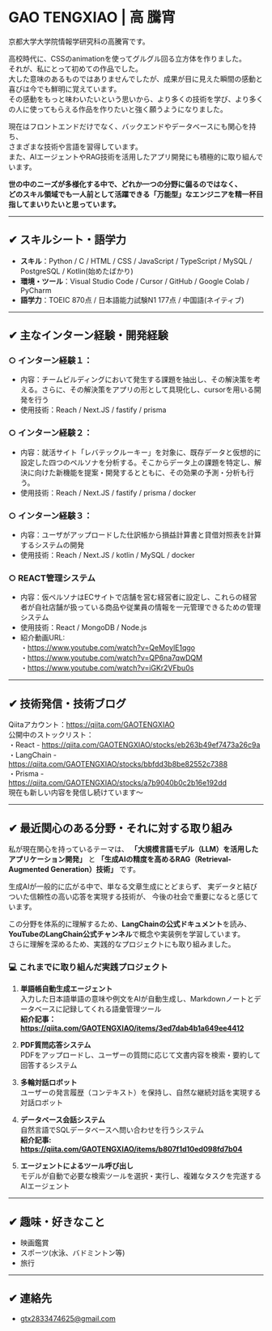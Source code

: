 # GAO TENGXIAO | 高 騰宵

京都大学大学院情報学研究科の高騰宵です。  

高校時代に、CSSのanimationを使ってグルグル回る立方体を作りました。  
それが、私にとって初めての作品でした。  
大した意味のあるものではありませんでしたが、成果が目に見えた瞬間の感動と喜びは今でも鮮明に覚えています。  
その感動をもっと味わいたいという思いから、より多くの技術を学び、より多くの人に使ってもらえる作品を作りたいと強く願うようになりました。  
    
現在はフロントエンドだけでなく、バックエンドやデータベースにも関心を持ち、  
さまざまな技術や言語を習得しています。  
また、AIエージェントやRAG技術を活用したアプリ開発にも積極的に取り組んでいます。  

**世の中のニーズが多様化する中で、どれか一つの分野に偏るのではなく、    
どのスキル領域でも一人前として活躍できる「万能型」なエンジニアを精一杯目指してまいりたいと思っています。**

---

## ✔︎ スキルシート・語学力

- **スキル**：Python / C / HTML / CSS / JavaScript / TypeScript / MySQL / PostgreSQL / Kotlin(始めたばかり)
- **環境・ツール**：Visual Studio Code / Cursor / GitHub /  Google Colab / PyCharm
- **語学力**：TOEIC 870点 / 日本語能力試験N1 177点 / 中国語(ネイティブ)

---

## ✔︎ 主なインターン経験・開発経験

### ○  インターン経験１：
- 内容：チームビルディングにおいて発生する課題を抽出し、その解決策を考える。さらに、その解決策をアプリの形として具現化し、cursorを用いる開発を行う  
- 使用技術：Reach / Next.JS / fastify / prisma

### ○  インターン経験２：
- 内容：就活サイト「レバテックルーキー」を対象に、既存データと仮想的に設定した四つのペルソナを分析する。そこからデータ上の課題を特定し、解決に向けた新機能を提案・開発するとともに、その効果の予測・分析も行う。
- 使用技術：Reach / Next.JS / fastify / prisma / docker

### ○  インターン経験３：
- 内容：ユーザがアップロードした仕訳帳から損益計算書と貸借対照表を計算するシステムの開発
- 使用技術：Reach / Next.JS / kotlin / MySQL / docker

### ○  REACT管理システム
- 内容：仮ペルソナはECサイトで店舗を営む経営者に設定し、これらの経営者が自社店舗が扱っている商品や従業員の情報を一元管理できるための管理システム
- 使用技術：React / MongoDB / Node.js
- 紹介動画URL:  
  ・https://www.youtube.com/watch?v=QeMoylE1qgo  
  ・https://www.youtube.com/watch?v=QP6na7qwDQM  
  ・https://www.youtube.com/watch?v=iGKr2VFbu0s  


---
## ✔︎ 技術発信・技術ブログ
Qiitaアカウント：https://qiita.com/GAOTENGXIAO   
公開中のストックリスト：  
・React - https://qiita.com/GAOTENGXIAO/stocks/eb263b49ef7473a26c9a  
・LangChain - https://qiita.com/GAOTENGXIAO/stocks/bbfdd3b8be82552c7388  
・Prisma - https://qiita.com/GAOTENGXIAO/stocks/a7b9040b0c2b16e192dd  
現在も新しい内容を発信し続けています～

---

## ✔︎ 最近関心のある分野・それに対する取り組み
私が現在関心を持っているテーマは、  **「大規模言語モデル（LLM）を活用したアプリケーション開発」** と  **「生成AIの精度を高めるRAG（Retrieval-Augmented Generation）技術」** です。  

生成AIが一般的に広がる中で、単なる文章生成にとどまらず、  実データと結びついた信頼性の高い応答を実現する技術が、  今後の社会で重要になると感じています。  

この分野を体系的に理解するため、**LangChainの公式ドキュメント**を読み、  **YouTubeのLangChain公式チャンネル**で概念や実装例を学習しています。  
さらに理解を深めるため、実践的なプロジェクトにも取り組みました。  

### 💻 これまでに取り組んだ実践プロジェクト  

1. **単語帳自動生成エージェント**  
   入力した日本語単語の意味や例文をAIが自動生成し、Markdownノートとデータベースに記録してくれる語彙管理ツール  
   **紹介記事：https://qiita.com/GAOTENGXIAO/items/3ed7dab4b1a649ee4412**
   
3. **PDF質問応答システム**  
   PDFをアップロードし、ユーザーの質問に応じて文書内容を検索・要約して回答するシステム  

4. **多輪対話ロボット**  
   ユーザーの発言履歴（コンテキスト）を保持し、自然な継続対話を実現する対話ロボット  

5. **データベース会話システム**  
   自然言語でSQLデータベースへ問い合わせを行うシステム  
   **紹介記事: https://qiita.com/GAOTENGXIAO/items/b807f1d10ed098fd7b04**  

6. **エージェントによるツール呼び出し**  
   モデルが自動で必要な検索ツールを選択・実行し、複雑なタスクを完遂するAIエージェント  
 



---

## ✔︎ 趣味・好きなこと

- 映画鑑賞 
- スポーツ(水泳、バドミントン等)
- 旅行


---

## ✔︎ 連絡先
- gtx2833474625@gmail.com

